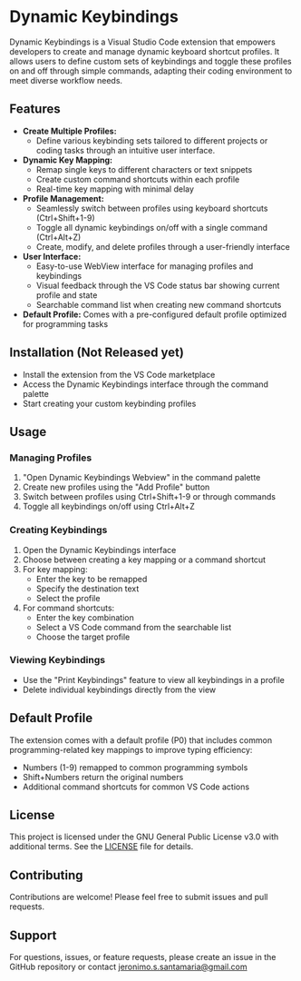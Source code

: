 # Dynamic Keybindings

Dynamic Keybindings is a Visual Studio Code extension that empowers developers to create and manage dynamic keyboard shortcut profiles. It allows users to define custom sets of keybindings and toggle these profiles on and off through simple commands, adapting their coding environment to meet diverse workflow needs.

## Features
- **Create Multiple Profiles:** 
    - Define various keybinding sets tailored to different projects or coding tasks through an intuitive user interface.
- **Dynamic Key Mapping:** 
  - Remap single keys to different characters or text snippets
  - Create custom command shortcuts within each profile
  - Real-time key mapping with minimal delay
- **Profile Management:**
  - Seamlessly switch between profiles using keyboard shortcuts (Ctrl+Shift+1-9)
  - Toggle all dynamic keybindings on/off with a single command (Ctrl+Alt+Z)
  - Create, modify, and delete profiles through a user-friendly interface
- **User Interface:**
  - Easy-to-use WebView interface for managing profiles and keybindings
  - Visual feedback through the VS Code status bar showing current profile and state
  - Searchable command list when creating new command shortcuts
- **Default Profile:** Comes with a pre-configured default profile optimized for programming tasks

## Installation (Not Released yet)
- Install the extension from the VS Code marketplace
- Access the Dynamic Keybindings interface through the command palette
- Start creating your custom keybinding profiles

## Usage

### Managing Profiles
1. "Open Dynamic Keybindings Webview" in the command palette
2. Create new profiles using the "Add Profile" button
3. Switch between profiles using Ctrl+Shift+1-9 or through commands
4. Toggle all keybindings on/off using Ctrl+Alt+Z

### Creating Keybindings
1. Open the Dynamic Keybindings interface
2. Choose between creating a key mapping or a command shortcut
3. For key mapping:
   - Enter the key to be remapped
   - Specify the destination text
   - Select the profile
4. For command shortcuts:
   - Enter the key combination
   - Select a VS Code command from the searchable list
   - Choose the target profile

### Viewing Keybindings
- Use the "Print Keybindings" feature to view all keybindings in a profile
- Delete individual keybindings directly from the view

## Default Profile
The extension comes with a default profile (P0) that includes common programming-related key mappings to improve typing efficiency:
- Numbers (1-9) remapped to common programming symbols
- Shift+Numbers return the original numbers
- Additional command shortcuts for common VS Code actions

## License
This project is licensed under the GNU General Public License v3.0 with additional terms. See the [LICENSE](LICENSE.md) file for details.

## Contributing
Contributions are welcome! Please feel free to submit issues and pull requests.

## Support
For questions, issues, or feature requests, please create an issue in the GitHub repository or contact jeronimo.s.santamaria@gmail.com
